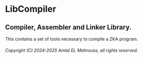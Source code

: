 # LibCompiler

## Compiler, Assembler and Linker Library.

This contains a set of tools necessary to compile a ZKA program.

###### Copyright (C) 2024-2025 Amlal EL Mahrouss, all rights reserved.
